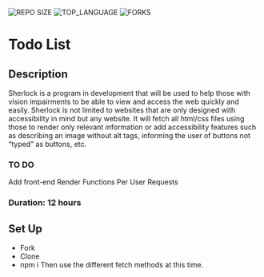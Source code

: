 ![REPO SIZE](https://img.shields.io/github/repo-size/jposeyjr/weekend-sql-to-do-list.svg?style=flat-square)
![TOP_LANGUAGE](https://img.shields.io/github/languages/top/jposeyjr/weekend-sql-to-do-list.svg?style=flat-square)
![FORKS](https://img.shields.io/github/forks/jposeyjr/weekend-sql-to-do-list.svg?style=social)

# Todo List

## Description

Sherlock is a program in development that will be used to help those with vision impairments to be able to view and access the web quickly and easily. Sherlock is not limited to websites that are only designed with accessibility in mind but any website. It will fetch all html/css files using those to render only relevant information or add accessibility features such as describing an image without alt tags, informing the user of buttons not “typed” as buttons, etc. 

### TO DO 
Add front-end 
Render Functions Per User Requests 

### Duration: 12 hours

## Set Up

- Fork
- Clone
- npm i
Then use the different fetch methods at this time. 
